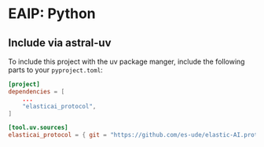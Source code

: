 # EAIP: Python

## Include via astral-uv

To include this project with the uv package manger, include the following parts to your `pyproject.toml`:

```toml
[project]
dependencies = [
    ...
    "elasticai_protocol",
]

[tool.uv.sources]
elasticai_protocol = { git = "https://github.com/es-ude/elastic-AI.protocol.git", tag = "v.3.1.0" }
```
